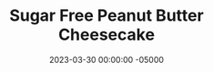 ---
layout: post
title:  "Sugar Free Peanut Butter Cheesecake"
date:   2023-03-30 00:00:00 -05000
categories: 
- Recipes
- Protein Powder
permalink: /recipes/cheesecake
image: /assets/Food/Protein Powder/Cheesecake/cheesecake-cover.jpg
ing: cheesecake-ing
facts: cheesecake-facts
Prep: 15
Rest: 
Cook: 25
Source1: https://www.youtube.com/watch?v=l7RAaLZZDZI
Source2: https://www.youtube.com/watch?v=gCAhezVD5ts
tags: 
- peanut butter
- pb2
- peanut flour
- banana
- cottage cheese
- yogurt
- protein
- pie
- crust
- cake
- chocolate chip
Description: This peanut butter cheesecake is a great gluten free and high protein dessert option. It as work as a protein bar too, as it even has more than 10 of protein per 100 calories. Fold in some chocolate chips or serve with some peanut butter and berries to mix it up.
Instructions: 
- Mix ingredients together in a bowl or food processor until smooth - whipped fat free cottage cheese, banana, PB2, cornstarch, vanilla, and sweetener<br><br>

- Line an 8” pie pan with parchment paper and spray. Pour in the mixture and even out. Optionally top with chocolate chips (2 tbsp, 30 g)<br><br>

- Bake for about 25-30 minutes at 350F. The center should lightly jiggle when the side of the pan is tapped. If it jiggles too much, continue to bake for an additional few minutes<br><br>
- <center><img src="/assets/Food/Protein Powder/Cheesecake/cheesecake-3.jpg" alt="" class="instruction-image"></center><br>

- Place the pan in the fridge overnight. Cut into pieces. Flash freeze, and store slices in a ziploc bag in the freezer<br><br>

- Can serve with a side of berries and topped with melted peanut butter
---